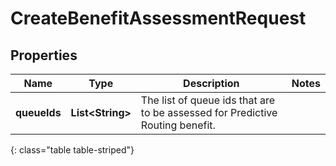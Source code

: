 # CreateBenefitAssessmentRequest


## Properties

| Name | Type | Description | Notes |
| ------------ | ------------- | ------------- | ------------- |
| **queueIds** | **List&lt;String&gt;** | The list of queue ids that are to be assessed for Predictive Routing benefit. |  |
{: class="table table-striped"}



